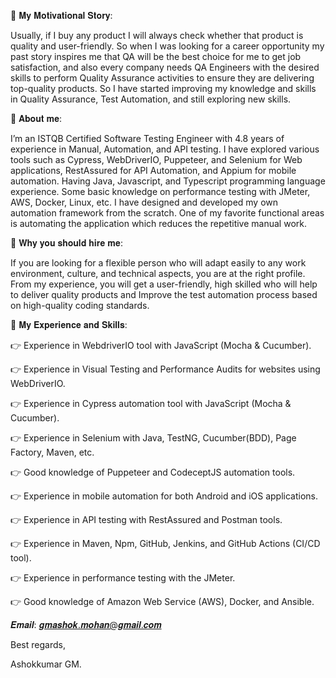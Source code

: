🛑 𝐌𝐲 𝐌𝐨𝐭𝐢𝐯𝐚𝐭𝐢𝐨𝐧𝐚𝐥 𝐒𝐭𝐨𝐫𝐲:

Usually, if I buy any product I will always check whether that product is quality and user-friendly. 
So when I was looking for a career opportunity my past story inspires me that QA will be the best 
choice for me to get job satisfaction, and also every company needs QA Engineers with the desired 
skills to perform Quality Assurance activities to ensure they are delivering top-quality products. 
So I have started improving my knowledge and skills in Quality Assurance, Test Automation, and 
still exploring new skills.

🛑 𝐀𝐛𝐨𝐮𝐭 𝐦𝐞:

I’m an ISTQB Certified Software Testing Engineer with 4.8 years of experience in Manual, Automation,
and API testing. I have explored various tools such as Cypress, WebDriverIO, Puppeteer, and Selenium
for Web applications, RestAssured for API Automation, and Appium for mobile automation. Having Java, 
Javascript, and Typescript programming language experience. Some basic knowledge on performance 
testing with JMeter, AWS, Docker, Linux, etc. I have designed and developed my own automation 
framework from the scratch. One of my favorite functional areas is automating the application which 
reduces the repetitive manual work.

🛑 𝐖𝐡𝐲 𝐲𝐨𝐮 𝐬𝐡𝐨𝐮𝐥𝐝 𝐡𝐢𝐫𝐞 𝐦𝐞:

If you are looking for a flexible person who will adapt easily to any work environment, culture, 
and technical aspects, you are at the right profile. From my experience, you will get a user-friendly, 
high skilled who will help to deliver quality products and Improve the test automation process based on 
high-quality coding standards.

🛑 𝐌𝐲 𝐄𝐱𝐩𝐞𝐫𝐢𝐞𝐧𝐜𝐞 𝐚𝐧𝐝 𝐒𝐤𝐢𝐥𝐥𝐬:

👉 Experience in WebdriverIO tool with JavaScript (Mocha & Cucumber).

👉 Experience in Visual Testing and Performance Audits for websites using WebDriverIO.

👉 Experience in Cypress automation tool with JavaScript (Mocha & Cucumber).

👉 Experience in Selenium with Java, TestNG, Cucumber(BDD), Page Factory, Maven, etc.

👉 Good knowledge of Puppeteer and CodeceptJS automation tools.

👉 Experience in mobile automation for both Android and iOS applications.

👉 Experience in API testing with RestAssured and Postman tools.

👉 Experience in Maven, Npm, GitHub, Jenkins, and GitHub Actions (CI/CD tool).

👉 Experience in performance testing with the JMeter.

👉 Good knowledge of Amazon Web Service (AWS), Docker, and Ansible.

𝑬𝒎𝒂𝒊𝒍: 𝒈𝒎𝒂𝒔𝒉𝒐𝒌.𝒎𝒐𝒉𝒂𝒏@𝒈𝒎𝒂𝒊𝒍.𝒄𝒐𝒎

Best regards,

Ashokkumar GM.
